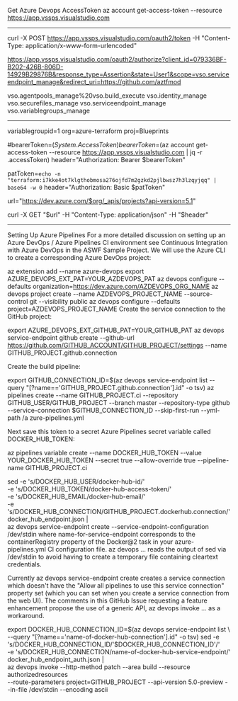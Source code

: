 
Get Azure Devops AccessToken
az account get-access-token --resource https://app.vssps.visualstudio.com

---

curl -X POST https://app.vssps.visualstudio.com/oauth2/token -H "Content-Type: application/x-www-form-urlencoded" 

https://app.vssps.visualstudio.com/oauth2/authorize?client_id=079336BF-B202-426B-806D-14929B29876B&response_type=Assertion&state=User1&scope=vso.serviceendpoint_manage&redirect_uri=https://github.com/aztfmod


vso.agentpools_manage%20vso.build_execute vso.identity_manage vso.securefiles_manage vso.serviceendpoint_manage vso.variablegroups_manage

------
variablegroupid=1
org=azure-terraform
proj=Blueprints

#bearerToken=$(System.AccessToken)
bearerToken=$(az account get-access-token --resource https://app.vssps.visualstudio.com | jq -r .accessToken)
header="Authorization: Bearer $bearerToken"

patToken=`echo -n "terraform:i7kke4ot7klgthobmosa276ojfd7m2gzkd2pjlbwsz7h3lzqyjqq" | base64 -w 0`
header="Authorization: Basic $patToken"

url="https://dev.azure.com/$org/_apis/projects?api-version=5.1"

curl -X GET "$url" -H "Content-Type: application/json" -H "$header"

----


Setting Up Azure Pipelines
For a more detailed discussion on setting up an Azure DevOps / Azure Pipelines CI environment see Continuous Integration with Azure DevOps in the ASWF Sample Project. We will use the Azure CLI to create a corresponding Azure DevOps project:

az extension add --name azure-devops
export AZURE_DEVOPS_EXT_PAT=YOUR_AZDEVOPS_PAT
az devops configure --defaults organization=https://dev.azure.com/AZDEVOPS_ORG_NAME
az devops project create --name AZDEVOPS_PROJECT_NAME --source-control git --visibility public
az devops configure --defaults project=AZDEVOPS_PROJECT_NAME
Create the service connection to the GitHub project:

export AZURE_DEVOPS_EXT_GITHUB_PAT=YOUR_GITHUB_PAT
az devops service-endpoint github create --github-url https://github.com/GITHUB_ACCOUNT/GITHUB_PROJECT/settings --name GITHUB_PROJECT.github.connection

Create the build pipeline:

export GITHUB_CONNECTION_ID=$(az devops service-endpoint list  --query "[?name=='GITHUB_PROJECT.github.connection'].id" -o tsv)
az pipelines create --name GITHUB_PROJECT.ci --repository GITHUB_USER/GITHUB_PROJECT --branch master --repository-type github --service-connection $GITHUB_CONNECTION_ID --skip-first-run --yml-path /a
zure-pipelines.yml



Next save this token to a secret Azure Pipelines secret variable called DOCKER_HUB_TOKEN:

az pipelines variable create --name DOCKER_HUB_TOKEN --value YOUR_DOCKER_HUB_TOKEN --secret true --allow-override true --pipeline-name GITHUB_PROJECT.ci


sed -e 's/DOCKER_HUB_USER/docker-hub-id/' \
    -e 's/DOCKER_HUB_TOKEN/docker-hub-access-token/' \
    -e 's/DOCKER_HUB_EMAIL/docker-hub-email/' \
    -e 's/DOCKER_HUB_CONNECTION/GITHUB_PROJECT.dockerhub.connection/' \
    docker_hub_endpoint.json | \
az devops service-endpoint create --service-endpoint-configuration /dev/stdin
where name-for-service-endpoint corresponds to the containerRegistry property of the Docker@2 task in your azure-pipelines.yml CI configuration file. az devops ... reads the output of sed via /dev/stdin to avoid having to create a temporary file containing cleartext credentials.

Currently az devops service-endpoint create creates a service connection which doesn't have the "Allow all pipelines to use this service connection" property set (which you can set when you create a service connection from the web UI). The comments in this GitHub Issue requesting a feature enhancement propose the use of a generic API, az devops invoke ... as a workaround.

export DOCKER_HUB_CONNECTION_ID=$(az devops service-endpoint list \
    --query "[?name=='name-of-docker-hub-connection'].id" -o tsv)
sed -e 's/DOCKER_HUB_CONNECTION_ID/'$DOCKER_HUB_CONNECTION_ID'/' \
    -e 's/DOCKER_HUB_CONNECTION/name-of-docker-hub-service-endpoint/' \
    docker_hub_endpoint_auth.json | \
az devops invoke --http-method patch --area build --resource authorizedresources \
    --route-parameters project=GITHUB_PROJECT --api-version 5.0-preview --in-file /dev/stdin --encoding ascii


